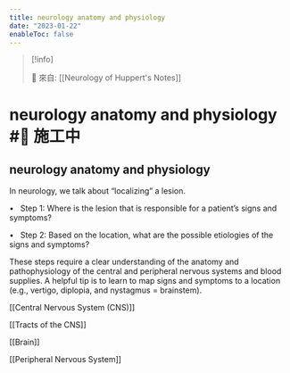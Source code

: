 ```yaml
---
title: neurology anatomy and physiology
date: "2023-01-22"
enableToc: false
---
```


> [!info]
>
> 🌱 來自: [[Neurology of Huppert's Notes]]

# neurology anatomy and physiology #🚧 施工中

## neurology anatomy and physiology

In neurology, we talk about “localizing” a lesion.

•   Step 1: Where is the lesion that is responsible for a patient’s signs and symptoms?

•   Step 2: Based on the location, what are the possible etiologies of the signs and symptoms?

These steps require a clear understanding of the anatomy and pathophysiology of the central and peripheral nervous systems and blood supplies. A helpful tip is to learn to map signs and symptoms to a location (e.g., vertigo, diplopia, and nystagmus = brainstem).

[[Central Nervous System (CNS)]]

[[Tracts of the CNS]]

[[Brain]]

[[Peripheral Nervous System]]

